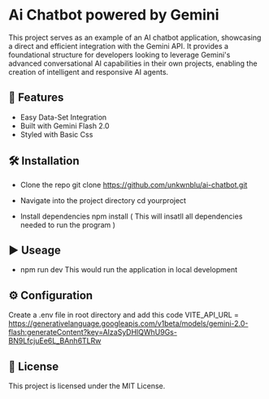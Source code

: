 # Ai Chatbot powered by Gemini

This project serves as an example of an AI chatbot application, showcasing a direct and efficient integration with the Gemini API. It provides a foundational structure for developers looking to leverage Gemini's advanced conversational AI capabilities in their own projects, enabling the creation of intelligent and responsive AI agents.

## 🚀 Features
- Easy Data-Set Integration
- Built with Gemini Flash 2.0
- Styled with Basic Css

## 🛠️ Installation

- Clone the repo
git clone https://github.com/unkwnblu/ai-chatbot.git
- Navigate into the project directory
cd yourproject

- Install dependencies
npm install 
( This will insatll all dependencies needed to run the program )

## ▶️ Useage 
- npm run dev
This would run the application in local development 

## ⚙️ Configuration 
Create a .env file in root directory and add this code 
VITE_API_URL = https://generativelanguage.googleapis.com/v1beta/models/gemini-2.0-flash:generateContent?key=AIzaSyDHlQWhU9Gs-BN9LfcjuEe6L_BAnh6TLRw

## 📄 License
This project is licensed under the MIT License.